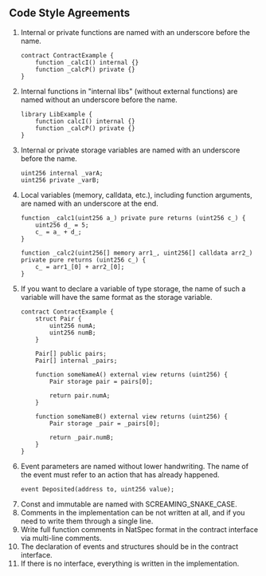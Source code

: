 ## **Code Style Agreements**
1. Internal or private functions are named with an underscore before the name.
    ```
    contract ContractExample {
        function _calcI() internal {}
        function _calcP() private {}
    }
    ```
1. Internal functions in "internal libs" (without external functions) are named without an underscore before the
name.
    ```
    library LibExample {
        function calcI() internal {}
        function _calcP() private {}
    }
    ```
1. Internal or private storage variables are named with an underscore before the name.
    ```
    uint256 internal _varA;
    uint256 private _varB;
    ```
1. Local variables (memory, calldata, etc.), including function arguments, are named with an underscore at the end.
    ```
    function _calc1(uint256 a_) private pure returns (uint256 c_) {
        uint256 d_ = 5;
        c_ = a_ + d_;
    }

    function _calc2(uint256[] memory arr1_, uint256[] calldata arr2_) private pure returns (uint256 c_) {
        c_ = arr1_[0] + arr2_[0];
    }
    ```
1. If you want to declare a variable of type storage, the name of such a variable will have the same format as the
storage variable.
    ```
    contract ContractExample {
        struct Pair {
            uint256 numA;
            uint256 numB;
        }

        Pair[] public pairs;
        Pair[] internal _pairs;
    
        function someNameA() external view returns (uint256) {
            Pair storage pair = pairs[0];
    
            return pair.numA;
        }
    
        function someNameB() external view returns (uint256) {
            Pair storage _pair = _pairs[0];
    
            return _pair.numB;
        }
    }
    ```
1. Event parameters are named without lower handwriting. The name of the event must refer to an action that has already
happened.
    ```
    event Deposited(address to, uint256 value);
    ```
1. Const and immutable are named with SCREAMING_SNAKE_CASE.
1. Comments in the implementation can be not written at all, and if you need to write them through a single line.
1. Write full function comments in NatSpec format in the contract interface via multi-line comments.
1. The declaration of events and structures should be in the contract interface.
1. If there is no interface, everything is written in the implementation.
